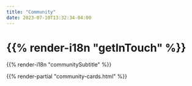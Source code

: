 ```yaml
---
title: "Community"
date: 2023-07-10T13:32:34-04:00
---
```

# {{% render-i18n "getInTouch" %}}

{{% render-i18n "communitySubtitle" %}}

{{% render-partial "community-cards.html" %}}
